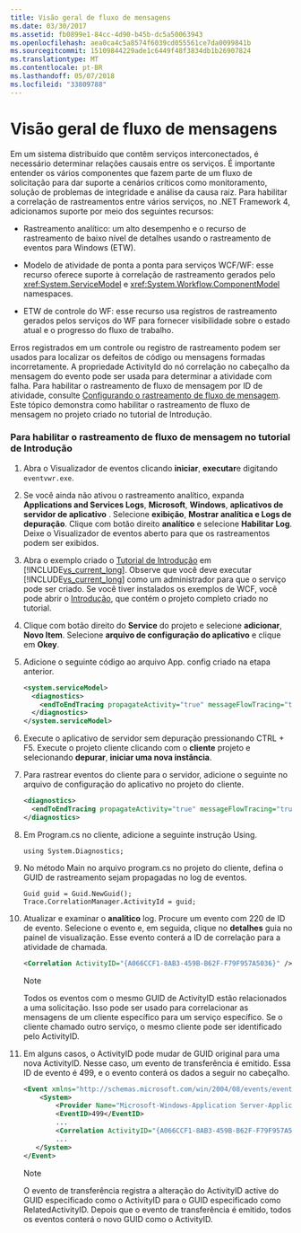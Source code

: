 ```yaml
---
title: Visão geral de fluxo de mensagens
ms.date: 03/30/2017
ms.assetid: fb0899e1-84cc-4d90-b45b-dc5a50063943
ms.openlocfilehash: aea0ca4c5a8574f6039cd055561ce7da0099841b
ms.sourcegitcommit: 15109844229ade1c6449f48f3834db1b26907824
ms.translationtype: MT
ms.contentlocale: pt-BR
ms.lasthandoff: 05/07/2018
ms.locfileid: "33809788"
---
```

# <a name="message-flow-overview"></a>Visão geral de fluxo de mensagens
Em um sistema distribuído que contêm serviços interconectados, é necessário determinar relações causais entre os serviços. É importante entender os vários componentes que fazem parte de um fluxo de solicitação para dar suporte a cenários críticos como monitoramento, solução de problemas de integridade e análise da causa raiz. Para habilitar a correlação de rastreamentos entre vários serviços, no .NET Framework 4, adicionamos suporte por meio dos seguintes recursos:  
  
-   Rastreamento analítico: um alto desempenho e o recurso de rastreamento de baixo nível de detalhes usando o rastreamento de eventos para Windows (ETW).  
  
-   Modelo de atividade de ponta a ponta para serviços WCF/WF: esse recurso oferece suporte à correlação de rastreamento gerados pelo <xref:System.ServiceModel> e <xref:System.Workflow.ComponentModel> namespaces.  
  
-   ETW de controle do WF: esse recurso usa registros de rastreamento gerados pelos serviços do WF para fornecer visibilidade sobre o estado atual e o progresso do fluxo de trabalho.  
  
 Erros registrados em um controle ou registro de rastreamento podem ser usados para localizar os defeitos de código ou mensagens formadas incorretamente. A propriedade ActivityId do nó correlação no cabeçalho da mensagem do evento pode ser usada para determinar a atividade com falha. Para habilitar o rastreamento de fluxo de mensagem por ID de atividade, consulte [Configurando o rastreamento de fluxo de mensagem](../../../../docs/framework/wcf/diagnostics/etw/configuring-message-flow-tracing.md). Este tópico demonstra como habilitar o rastreamento de fluxo de mensagem no projeto criado no tutorial de Introdução.  
  
### <a name="to-enable-message-flow-tracing-in-the-getting-started-tutorial"></a>Para habilitar o rastreamento de fluxo de mensagem no tutorial de Introdução  
  
1.  Abra o Visualizador de eventos clicando **iniciar**, **executar**e digitando `eventvwr.exe`.  
  
2.  Se você ainda não ativou o rastreamento analítico, expanda **Applications and Services Logs**, **Microsoft**, **Windows**, **aplicativos de servidor de aplicativo** . Selecione **exibição**, **Mostrar analítica e Logs de depuração**. Clique com botão direito **analítico** e selecione **Habilitar Log**. Deixe o Visualizador de eventos aberto para que os rastreamentos podem ser exibidos.  
  
3.  Abra o exemplo criado o [Tutorial de Introdução](../../../../docs/framework/wcf/getting-started-tutorial.md) em [!INCLUDE[vs_current_long](../../../../includes/vs-current-long-md.md)]. Observe que você deve executar [!INCLUDE[vs_current_long](../../../../includes/vs-current-long-md.md)] como um administrador para que o serviço pode ser criado. Se você tiver instalados os exemplos de WCF, você pode abrir o [Introdução](../../../../docs/framework/wcf/samples/getting-started-sample.md), que contém o projeto completo criado no tutorial.  
  
4.  Clique com botão direito do **Service** do projeto e selecione **adicionar**, **Novo Item**. Selecione **arquivo de configuração do aplicativo** e clique em **Okey**.  
  
5.  Adicione o seguinte código ao arquivo App. config criado na etapa anterior.  
  
    ```xml  
    <system.serviceModel>  
      <diagnostics>  
        <endToEndTracing propagateActivity="true" messageFlowTracing="true"/>  
      </diagnostics>  
    </system.serviceModel>  
    ```  
  
6.  Execute o aplicativo de servidor sem depuração pressionando CTRL + F5. Execute o projeto cliente clicando com o **cliente** projeto e selecionando **depurar**, **iniciar uma nova instância**.  
  
7.  Para rastrear eventos do cliente para o servidor, adicione o seguinte no arquivo de configuração do aplicativo no projeto do cliente.  
  
    ```xml  
    <diagnostics>  
      <endToEndTracing propagateActivity="true" messageFlowTracing="true"/>  
    </diagnostics>  
    ```  
  
8.  Em Program.cs no cliente, adicione a seguinte instrução Using.  
  
    ```  
    using System.Diagnostics;  
    ```  
  
9. No método Main no arquivo program.cs no projeto do cliente, defina o GUID de rastreamento sejam propagadas no log de eventos.  
  
    ```  
    Guid guid = Guid.NewGuid();  
    Trace.CorrelationManager.ActivityId = guid;  
    ```  
  
10. Atualizar e examinar o **analítico** log.  Procure um evento com 220 de ID de evento.  Selecione o evento e, em seguida, clique no **detalhes** guia no painel de visualização. Esse evento conterá a ID de correlação para a atividade de chamada.  
  
    ```xml  
    <Correlation ActivityID="{A066CCF1-8AB3-459B-B62F-F79F957A5036}" />  
    ```  
  
    > [!NOTE]
    >  Todos os eventos com o mesmo GUID de ActivityID estão relacionados a uma solicitação. Isso pode ser usado para correlacionar as mensagens de um cliente específico para um serviço específico. Se o cliente chamado outro serviço, o mesmo cliente pode ser identificado pelo ActivityID.  
  
11. Em alguns casos, o ActivityID pode mudar de GUID original para uma nova ActivityID. Nesse caso, um evento de transferência é emitido. Essa ID de evento é 499, e o evento conterá os dados a seguir no cabeçalho.  
  
    ```xml  
    <Event xmlns="http://schemas.microsoft.com/win/2004/08/events/event">  
        <System>  
            <Provider Name="Microsoft-Windows-Application Server-Applications" Guid="{c651f5f6-1c0d-492e-8ae1-b4efd7c9d503}" />   
            <EventID>499</EventID>   
            ...  
            <Correlation ActivityID="{A066CCF1-8AB3-459B-B62F-F79F957A5036}" RelatedActivityID="{85FC0930-9C49-42DA-804B-A7368104BD1B}" />   
            ...  
       </System>  
    </Event>  
    ```  
  
    > [!NOTE]
    >  O evento de transferência registra a alteração do ActivityID active do GUID especificado como o ActivityID para o GUID especificado como RelatedActivityID. Depois que o evento de transferência é emitido, todos os eventos conterá o novo GUID como o ActivityID.
